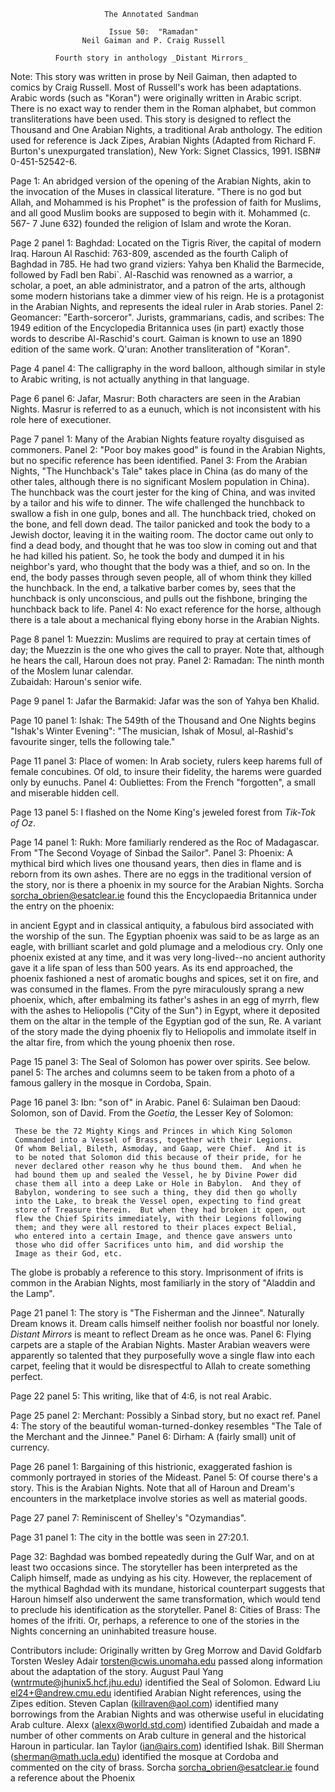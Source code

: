                          The Annotated Sandman
      
                          Issue 50:  "Ramadan"
                    Neil Gaiman and P. Craig Russell

              Fourth story in anthology _Distant Mirrors_

Note:  This story was written in prose by Neil Gaiman, then adapted to comics
by Craig Russell.  Most of Russell's work has been adaptations.
	Arabic words (such as "Koran") were originally written in Arabic
script.  There is no exact way to render them in the Roman alphabet, but
common transliterations have been used.
	This story is designed to reflect the Thousand and One Arabian
Nights, a traditional Arab anthology.  The edition used for reference is 
Jack Zipes, Arabian Nights (Adapted from Richard F. Burton's unexpurgated
translation), New York:  Signet Classics, 1991.  ISBN# 0-451-52542-6.

Page 1:  An abridged version of the opening of the Arabian Nights, akin to
the invocation of the Muses in classical literature.  "There is no god but 
Allah, and Mohammed is his Prophet" is the profession of faith for Muslims,  
and all good Muslim books are supposed to begin with it.  Mohammed (c. 567-
7 June 632) founded the religion of Islam and wrote the Koran.

Page 2 panel 1:  Baghdad:  Located on the Tigris River, the capital of
modern Iraq.  Haroun Al Raschid:  763-809, ascended as the fourth Caliph of
Baghdad in 785.  He had two grand viziers: Yahya ben Khalid the Barmecide,
followed by Fadl ben Rabi`.  Al-Raschid was renowned as a warrior, a
scholar, a poet, an able administrator, and a patron of the arts, although
some modern historians take a dimmer view of his reign.  He is a
protagonist in the Arabian Nights, and represents the ideal ruler in Arab
stories.
	Panel 2:  Geomancer:  "Earth-sorceror".  Jurists, grammarians,
cadis, and scribes:  The 1949 edition of the Encyclopedia Britannica uses
(in part) exactly those words to describe Al-Raschid's court.  Gaiman is
known to use an 1890 edition of the same work.  Q'uran:  Another
transliteration of "Koran".

Page 4 panel 4: The calligraphy in the word balloon, although similar
in style to Arabic writing, is not actually anything in that language.

Page 6 panel 6:  Jafar, Masrur:  Both characters are seen in the Arabian
Nights.  Masrur is referred to as a eunuch, which is not inconsistent with
his role here of executioner.

Page 7 panel 1:  Many of the Arabian Nights feature royalty disguised as
commoners.
	Panel 2:  "Poor boy makes good" is found in the Arabian Nights, but
no specific reference has been identified.
	Panel 3:  From the Arabian Nights, "The Hunchback's Tale" takes
place in China (as do many of the other tales, although there is no
significant Moslem population in China).  The hunchback was the court 
jester for the king of China, and was invited by a tailor and his wife to 
dinner.  The wife challenged the hunchback to swallow a fish in one gulp, 
bones and all.  The hunchback tried, choked on the bone, and fell down
dead.  The tailor panicked and took the body to a Jewish doctor, leaving
it in the  waiting room.  The doctor came out only to find a dead body, and
thought that he was too slow in coming out and that he had killed his
patient.  So,  he took the body and dumped it in his neighbor's yard, who
thought that the body was a thief, and so on.  In the end, the body passes
through seven people, all of whom think they killed the hunchback.  In the
end, a talkative barber comes by, sees that the hunchback is only
unconscious, and pulls out the fishbone, bringing the hunchback back to
life.
	Panel 4:  No exact reference for the horse, although there is a
tale about a mechanical flying ebony horse in the Arabian Nights.

Page 8 panel 1:  Muezzin:  Muslims are required to pray at certain times of
day; the Muezzin is the one who gives the call to prayer. Note that,
although he hears the call, Haroun does not pray.
	Panel 2:  Ramadan:  The ninth month of the Moslem lunar calendar.  
Zubaidah:  Haroun's senior wife.

Page 9 panel 1:  Jafar the Barmakid:  Jafar was the son of Yahya ben Khalid.

Page 10 panel 1:  Ishak:  The 549th of the Thousand and One Nights begins
"Ishak's Winter Evening": "The musician, Ishak of Mosul, al-Rashid's
favourite singer, tells the following tale."

Page 11 panel 3:  Place of women:  In Arab society, rulers keep harems 
full of female concubines.  Of old, to insure their fidelity, the harems
were guarded only by eunuchs.
	Panel 4:  Oubliettes:  From the French "forgotten", a small and
miserable hidden cell.

Page 13 panel 5:  I flashed on the Nome King's jeweled forest from 
_Tik-Tok of Oz_.

Page 14 panel 1:  Rukh:  More familiarly rendered as the Roc of Madagascar. 
From "The Second Voyage of Sinbad the Sailor".
	Panel 3:  Phoenix:  A mythical bird which lives one thousand years,
then dies in flame and is reborn from its own ashes.  There are no eggs in
the traditional version of the story, nor is there a phoenix in my source
for the Arabian Nights.
Sorcha <sorcha_obrien@esatclear.ie> found this the Encyclopaedia
Britannica under the entry on the phoenix: 

in  ancient  Egypt and in classical antiquity, a fabulous bird
associated with the worship of the  sun. The Egyptian phoenix was said
to be as large as an eagle, with brilliant scarlet and gold plumage and
a melodious cry. Only one phoenix existed at any time, and it was very
long-lived--no ancient authority gave it a life span of less than 500
years. As its end approached, the phoenix fashioned a nest of aromatic
boughs and spices, set it on fire, and was consumed in the flames. From
the pyre miraculously sprang a new phoenix, which, after embalming its
father's ashes in an egg of myrrh, flew with the ashes to  Heliopolis
("City of the Sun") in Egypt, where it deposited them on the altar in
the temple of the Egyptian god of the sun, Re. A variant of the story
made the dying phoenix fly to Heliopolis and immolate itself in the
altar fire, from which the young phoenix then rose.

Page 15 panel 3:  The Seal of Solomon has power over spirits.  See below.
	panel 5:  The arches and columns seem to be taken from a photo
of a famous gallery in the mosque in Cordoba, Spain.

Page 16 panel 3:  Ibn:  "son of" in Arabic.
	Panel 6:  Sulaiman ben Daoud:  Solomon, son of David.  From the 
_Goetia_, the Lesser Key of Solomon:

     These be the 72 Mighty Kings and Princes in which King Solomon
     Commanded into a Vessel of Brass, together with their Legions. 
     Of whom Belial, Bileth, Asmoday, and Gaap, were Chief.  And it is
     to be noted that Solomon did this because of their pride, for he
     never declared other reason why he thus bound them.  And when he
     had bound them up and sealed the Vessel, he by Divine Power did
     chase them all into a deep Lake or Hole in Babylon.  And they of
     Babylon, wondering to see such a thing, they did then go wholly
     into the Lake, to break the Vessel open, expecting to find great
     store of Treasure therein.  But when they had broken it open, out
     flew the Chief Spirits immediately, with their Legions following
     them; and they were all restored to their places expect Belial,
     who entered into a certain Image, and thence gave answers unto
     those who did offer Sacrifices unto him, and did worship the
     Image as their God, etc.

The globe is probably a reference to this story.  Imprisonment of ifrits is
common in the Arabian Nights, most familiarly in the story of "Aladdin and
the Lamp".


Page 21 panel 1:  The story is "The Fisherman and the Jinnee".  Naturally
Dream knows it.  Dream calls himself neither foolish nor boastful nor lonely.  
_Distant Mirrors_ is meant to reflect Dream as he once was.
	Panel 6:  Flying carpets are a staple of the Arabian Nights.
Master Arabian weavers were apparently so talented that they purposefully 
wove a single flaw into each carpet, feeling that it would be disrespectful
to Allah to create something perfect.

Page 22 panel 5: This writing, like that of 4:6, is not real Arabic.

Page 25 panel 2:  Merchant:  Possibly a Sinbad story, but no exact ref.
	Panel 4:  The story of the beautiful woman-turned-donkey 
resembles "The Tale of the Merchant and the Jinnee."
	Panel 6:  Dirham:  A (fairly small) unit of currency.

Page 26 panel 1:  Bargaining of this histrionic, exaggerated fashion
is commonly portrayed in stories of the Mideast.
	Panel 5:  Of course there's a story.  This is the Arabian Nights.
Note that all of Haroun and Dream's encounters in the marketplace involve
stories as well as material goods.

Page 27 panel 7:  Reminiscent of Shelley's "Ozymandias".

Page 31 panel 1:  The city in the bottle was seen in 27:20.1.

Page 32:  Baghdad was bombed repeatedly during the Gulf War, and on at
least two occasions since.  The storyteller has been interpreted as the 
Caliph himself, made as undying as his city.  However, the replacement 
of the mythical Baghdad with its mundane, historical counterpart suggests 
that Haroun himself also underwent the same transformation, which would 
tend to preclude his identification as the storyteller. 
	Panel 8:  Cities of Brass:  The homes of the ifriti. Or, perhaps,
a reference to one of the stories in the Nights concerning an uninhabited
treasure house.

Contributors include:
	Originally written by Greg Morrow and David Goldfarb
	Torsten Wesley Adair <torsten@cwis.unomaha.edu> passed along
information about the adaptation of the story.
	August Paul Yang (wntrmute@jhunix5.hcf.jhu.edu) identified the Seal
of Solomon.
	Edward Liu <el24+@andrew.cmu.edu> identified Arabian Night
references, using the Zipes edition.
	Steven Caplan (killraven@aol.com) identified many borrowings from
the Arabian Nights and was otherwise useful in elucidating Arab culture.
	Alexx (alexx@world.std.com) identified Zubaidah and made a number
of other comments on Arab culture in general and the historical Haroun
in particular.
	Ian Taylor (ian@airs.com) identified Ishak.
	Bill Sherman (sherman@math.ucla.edu) identified the mosque at
Cordoba and commented on the city of brass.
	Sorcha <sorcha_obrien@esatclear.ie> found a reference about the Phoenix
	
